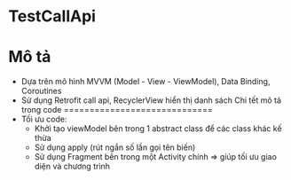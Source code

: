 # TestCallApi
# Mô tả
- Dựa trên mô hình MVVM (Model - View - ViewModel), Data Binding, Coroutines
- Sử dụng Retrofit call api, RecyclerView hiển thị danh sách
Chi tết mô tả trong code
=============================
- Tối ưu code: 
  + Khởi tạo viewModel bên trong 1 abstract class để các class khác kế thừa
  + Sử dụng apply (rút ngắn số lần gọi tên biến)
  + Sử dụng Fragment bên trong một Activity chính => giúp tối ưu giao diện và chương trình
